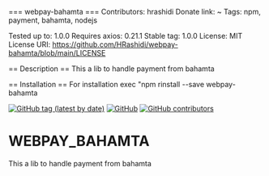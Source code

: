 === webpay-bahamta ===
Contributors: hrashidi
Donate link: ~
Tags: npm, payment, bahamta, nodejs

Tested up to: 1.0.0
Requires axios: 0.21.1
Stable tag: 1.0.0
License: MIT
License URI: https://github.com/HRashidi/webpay-bahamta/blob/main/LICENSE

== Description ==
This a lib to handle payment from bahamta

== Installation ==
For installation exec "npm rinstall --save webpay-bahamta

[![GitHub tag (latest by date)](https://img.shields.io/github/v/tag/hrashidi/webpay-bahamta)](https://github.com/hrashidi/webpay-bahamta/releases/latest)
[![GitHub](https://img.shields.io/github/license/hrashidi/webpay-bahamta)](LICENSE)
[![GitHub contributors](https://img.shields.io/github/contributors/hrashidi/webpay-bahamta)](https://github.com/hrashidi/webpay-bahamta/graphs/contributors)

# WEBPAY_BAHAMTA

This a lib to handle payment from bahamta